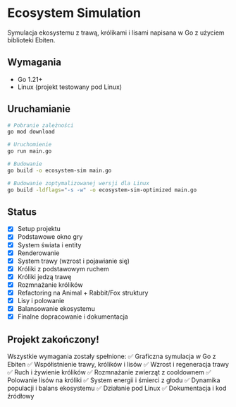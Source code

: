 # Ecosystem Simulation

Symulacja ekosystemu z trawą, królikami i lisami napisana w Go z użyciem biblioteki Ebiten.

## Wymagania

- Go 1.21+
- Linux (projekt testowany pod Linux)

## Uruchamianie

```bash
# Pobranie zależności
go mod download

# Uruchomienie
go run main.go

# Budowanie
go build -o ecosystem-sim main.go

# Budowanie zoptymalizowanej wersji dla Linux
go build -ldflags="-s -w" -o ecosystem-sim-optimized main.go
```

## Status

- [x] Setup projektu
- [x] Podstawowe okno gry
- [x] System świata i entity
- [x] Renderowanie
- [x] System trawy (wzrost i pojawianie się)
- [x] Króliki z podstawowym ruchem
- [x] Króliki jedzą trawę
- [x] Rozmnażanie królików
- [x] Refactoring na Animal + Rabbit/Fox struktury
- [x] Lisy i polowanie
- [x] Balansowanie ekosystemu
- [x] Finalne dopracowanie i dokumentacja

## Projekt zakończony!

Wszystkie wymagania zostały spełnione:
✅ Graficzna symulacja w Go z Ebiten
✅ Współistnienie trawy, królików i lisów
✅ Wzrost i regeneracja trawy
✅ Ruch i żywienie królików
✅ Rozmnażanie zwierząt z cooldownem
✅ Polowanie lisów na króliki
✅ System energii i śmierci z głodu
✅ Dynamika populacji i balans ekosystemu
✅ Działanie pod Linux
✅ Dokumentacja i kod źródłowy

